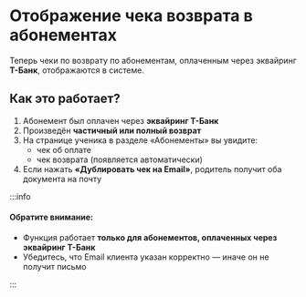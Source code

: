 # Отображение чека возврата в абонементах

Теперь чеки по возврату по абонементам, оплаченным через эквайринг **Т-Банк**, отображаются в системе.

## Как это работает?

1. Абонемент был оплачен через **эквайринг Т-Банк**
2. Произведён **частичный или полный возврат**
3. На странице ученика в разделе «Абонементы» вы увидите:
   * чек об оплате
   * чек возврата (появляется автоматически)
4. Если нажать **«Дублировать чек на Email»**, родитель получит оба документа на почту

:::info

#### Обратите внимание:

* Функция работает **только для абонементов, оплаченных через эквайринг Т-Банк**
* Убедитесь, что Email клиента указан корректно — иначе он не получит письмо

:::
